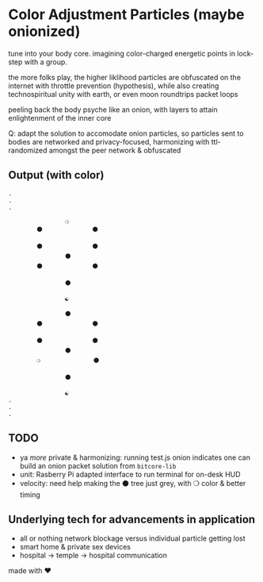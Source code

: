# Color Adjustment Particles (maybe onionized)
tune into your body core. imagining color-charged energetic points in lock-step with a group.

the more folks play, the higher liklihood particles are obfuscated on the internet with throttle prevention (hypothesis), while also creating technospiritual unity with earth, or even moon roundtrips packet loops

peeling back the body psyche like an onion, with layers to attain enlightenment of the inner core

Q: adapt the solution to accomodate onion particles, so particles sent to bodies are networked and privacy-focused, harmonizing with ttl-randomized amongst the peer network & obfuscated

## Output (with color)
```
.
.
.

                ❍
        ⚫              ⚫

        ⚫              ⚫
                ⚫
        ⚫              ⚫

                ⚫

                ☯

                ⚫
        ⚫              ⚫

        ⚫              ⚫
                ⚫
        ❍               ⚫

                ⚫

                ☯
.
.
.
```

## TODO
- ya _more_ private & harmonizing: running test.js onion indicates one can build an onion packet solution from `bitcore-lib`
- unit: Rasberry Pi adapted interface to run terminal for on-desk HUD
- velocity: need help making the ⚫ tree just grey, with ❍ color & better timing

## Underlying tech for advancements in application
- all or nothing network blockage versus individual particle getting lost
- smart home & private sex devices
- hospital -> temple -> hospital communication

made with ❤︎
